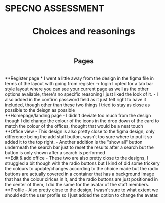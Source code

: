 # SPECNO ASSESSMENT

<h1 align="center">Choices and reasonings</h1>
<br>
<h2 align="center">Pages</h2>
<br>
**Register page
* I went a little away from the design in the figma file in terms of the layout with going from register -> login
I opted for a tab bar style layout where you can see your current page as well as the other options available,
there's no specific reasoning I just liked the look of it. 
- I also added in the confirm password field as it just felt right to have it included, though other than these two things
I tried to stay as close as possible to the deisgn as possible
<br>
**Homepage/landing page
- I didn't deviate too much from the design though I did change the colour of the icons in the drop down of the card to 
match the colour of the offices, thought that would be a neat touch 
<br>
**Office view
- This design is also pretty close to the figma design, only difference being the add staff button, wasn't too sure where to put it 
so added it to the top right.
- Another addition is the "show all" button underneath the search bar just to reset the results after a search but the button is only 
shown after a search is performed
<br>
**Edit & add office 
- These two are also pretty close to the designs, I struggled a bit though with the radio buttons but I kind of did some trickery
the colours to update/changes according to the choice made but the radio buttons are actually covered in a container that has a background image that has the colour cirlces in it, and the radio buttons are just positioned in the center of them, I did the same for the avatar of the staff members.
<br>
**Profile
- Also pretty close to the design, I wasn't sure to what extent we should edit the user profile so I just added the option to change the avatar.





